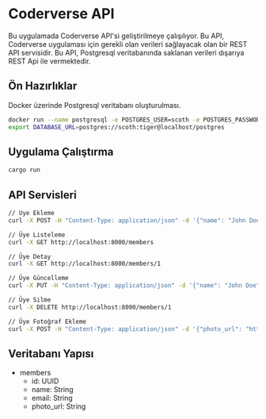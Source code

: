<!-- export DATABASE_URL=postgres://username:password@localhost/database_name -->

# Coderverse API

Bu uygulamada Coderverse API'si geliştirilmeye çalışılıyor. Bu API, Coderverse uygulaması için gerekli olan verileri sağlayacak olan bir REST API servisidir. Bu API, Postgresql veritabanında saklanan verileri dışarıya REST Api ile vermektedir.

## Ön Hazırlıklar

Docker üzerinde Postgresql veritabanı oluşturulması.

```bash
docker run --name postgresql -e POSTGRES_USER=scoth -e POSTGRES_PASSWORD=tiger -p 5432:5432 -d postgres
export DATABASE_URL=postgres://scoth:tiger@localhost/postgres
```

## Uygulama Çalıştırma

```bash
cargo run
```

## API Servisleri

```bash
// Üye Ekleme
curl -X POST -H "Content-Type: application/json" -d '{"name": "John Doe", "email": "john@doe.com"}' http://localhost:8000/members

// Üye Listeleme
curl -X GET http://localhost:8000/members

// Üye Detay
curl -X GET http://localhost:8000/members/1

// Üye Güncelleme
curl -X PUT -H "Content-Type: application/json" -d '{"name": "John Doe", "email": "new@email.com"}' http://localhost:8000/members/1

// Üye Silme
curl -X DELETE http://localhost:8000/members/1

// Üye Fotoğraf Ekleme
curl -X POST -H "Content-Type: application/json" -d '{"photo_url": "http://example.com/image.jpg"}' http://localhost:8000/members/1/photo
```

## Veritabanı Yapısı

- members
  - id: UUID
  - name: String
  - email: String
  - photo_url: String
